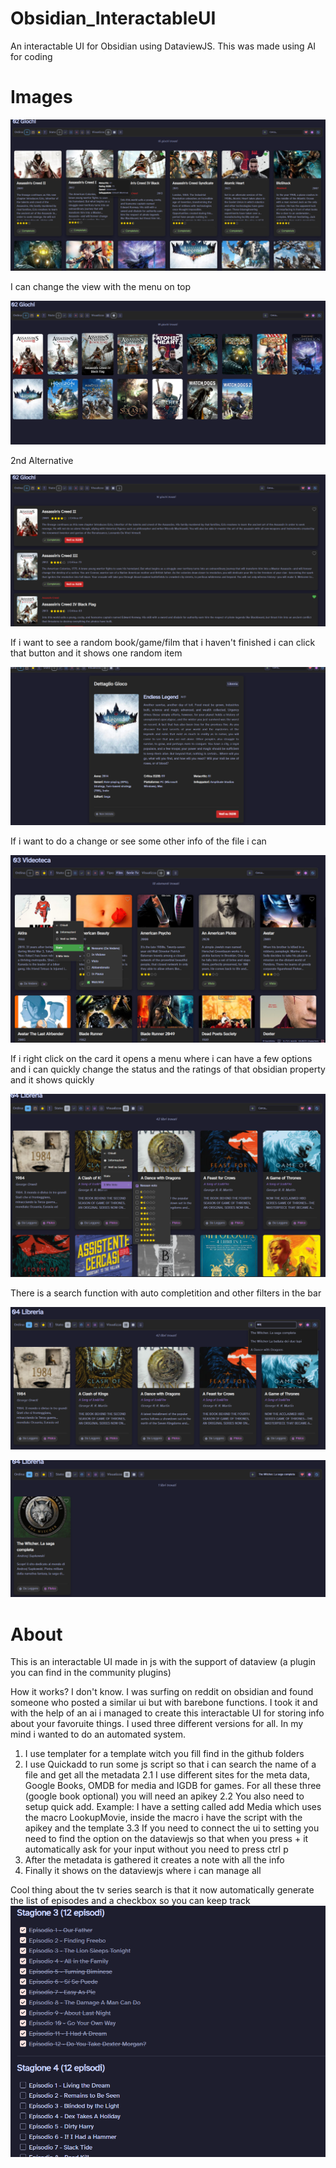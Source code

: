 # Obsidian_InteractableUI
An interactable UI for Obsidian using DataviewJS. This was made using AI for coding


# Images

![Dashboard](Images/immagine_2025-08-25_122533141.png)

I can change the view with the menu on top

![Alternative View](Images/immagine_2025-08-25_122543201.png)

2nd Alternative

![Alternative View](Images/immagine_2025-08-25_122551609.png)

If i want to see a random book/game/film that i haven't finished i can click that button and it shows one random item

![Random Function View](Images/immagine_2025-08-25_122606261.png)

If i want to do a change or see some other info of the file i can

![Right Click Menu](Images/immagine_2025-08-25_122638543.png)

If i right click on the card it opens a menu where i can have a few options and i can quickly change the status and the ratings of that obsidian property and it shows quickly

![Right Click Menu 2](Images/immagine_2025-08-25_122704283.png)

There is a search function with auto completition and other filters in the bar

![Search](Images/immagine_2025-08-25_123447269.png)

![Search2](Images/immagine_2025-08-25_123458756.png)

# About

This is an interactable UI made in js with the support of dataview (a plugin you can find in the community plugins)

How it works? I don't know. I was surfing on reddit on obsidian and found someone who posted a similar ui but with barebone functions. I took it and with the help of an ai i managed to create this interactable UI for storing info about your favoruite things. I used three different versions for all.
In my mind i wanted to do an automated system.
1. I use templater for a template witch you fill find in the github folders
2. I use Quickadd to run some js script so that i can search the name of a file and get all the metadata
   2.1 I use different sites for the meta data, Google Books, OMDB for media and IGDB for games. For all these three (google book optional) you will need an apikey
   2.2 You also need to setup quick add. Example: I have a setting called add Media which uses the macro LookupMovie, inside the macro i have the script with the apikey and the template
   3.3 If you need to connect the ui to setting you need to find the option on the dataviewjs so that when you press + it automatically ask for your input without you need to press ctrl p
4. After the metadata is gathered it creates a note with all the info
5. Finally it shows on the dataviewjs where i can manage all

Cool thing about the tv series search is that it now automatically generate the list of episodes and a checkbox so you can keep track
![Episodes](Images/immagine_2025-08-25_125013162.png)   

